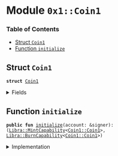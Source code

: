 
<a name="0x1_Coin1"></a>

# Module `0x1::Coin1`

### Table of Contents

-  [Struct `Coin1`](#0x1_Coin1_Coin1)
-  [Function `initialize`](#0x1_Coin1_initialize)



<a name="0x1_Coin1_Coin1"></a>

## Struct `Coin1`



<pre><code><b>struct</b> <a href="#0x1_Coin1">Coin1</a>
</code></pre>



<details>
<summary>Fields</summary>


<dl>
<dt>

<code>dummy_field: bool</code>
</dt>
<dd>

</dd>
</dl>


</details>

<a name="0x1_Coin1_initialize"></a>

## Function `initialize`



<pre><code><b>public</b> <b>fun</b> <a href="#0x1_Coin1_initialize">initialize</a>(account: &signer): (<a href="Libra.md#0x1_Libra_MintCapability">Libra::MintCapability</a>&lt;<a href="#0x1_Coin1_Coin1">Coin1::Coin1</a>&gt;, <a href="Libra.md#0x1_Libra_BurnCapability">Libra::BurnCapability</a>&lt;<a href="#0x1_Coin1_Coin1">Coin1::Coin1</a>&gt;)
</code></pre>



<details>
<summary>Implementation</summary>


<pre><code><b>public</b> <b>fun</b> <a href="#0x1_Coin1_initialize">initialize</a>(account: &signer): (<a href="Libra.md#0x1_Libra_MintCapability">Libra::MintCapability</a>&lt;<a href="#0x1_Coin1">Coin1</a>&gt;, <a href="Libra.md#0x1_Libra_BurnCapability">Libra::BurnCapability</a>&lt;<a href="#0x1_Coin1">Coin1</a>&gt;) {
    <a href="Association.md#0x1_Association_assert_is_association">Association::assert_is_association</a>(account);
    // Register the <a href="#0x1_Coin1">Coin1</a> currency.
    <a href="Libra.md#0x1_Libra_register_currency">Libra::register_currency</a>&lt;<a href="#0x1_Coin1">Coin1</a>&gt;(
        account,
        <a href="FixedPoint32.md#0x1_FixedPoint32_create_from_rational">FixedPoint32::create_from_rational</a>(1, 2), // exchange rate <b>to</b> <a href="LBR.md#0x1_LBR">LBR</a>
        <b>false</b>,   // is_synthetic
        1000000, // scaling_factor = 10^6
        100,     // fractional_part = 10^2
        b"<a href="#0x1_Coin1">Coin1</a>",
    )
}
</code></pre>



</details>
